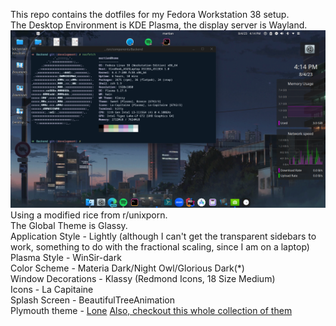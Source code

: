 This repo contains the dotfiles for my Fedora Workstation 38 setup.<br>
The Desktop Environment is KDE Plasma, the display server is Wayland.<br>
![Current Look](https://raw.githubusercontent.com/martian0x80/dotfiles/master/Pictures/Screenshot_20230804_161433-1.png "rice")
Using a modified rice from r/unixporn.<br>
The Global Theme is Glassy.<br>
Application Style - Lightly (although I can't get the transparent sidebars to work, something to do with the fractional scaling, since I am on a laptop)<br>
Plasma Style - WinSir-dark<br>
Color Scheme - Materia Dark/Night Owl/Glorious Dark(\*)<br>
Window Decorations - Klassy (Redmond Icons, 18 Size Medium)<br>
Icons - La Capitaine<br>
Splash Screen - BeautifulTreeAnimation<br>
Plymouth theme - [Lone](https://raw.githubusercontent.com/adi1090x/files/master/plymouth-themes/previews/53.gif) [Also, checkout this whole collection of them](https://github.com/adi1090x/plymouth-themes)
